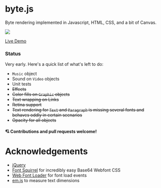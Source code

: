# byte.js

Byte rendering implemented in Javascript, HTML, CSS, and a bit of Canvas.

![](http://i.imgur.com/cHhpGWj.gif)

[Live Demo](http://bytehq.github.io/byte.js)

### Status

Very early. Here's a quick list of what's left to do:

- `Music` object
- Sound on `Video` objects
- Unit tests
- ~~Effects~~
- ~~Color fills on `Graphic` objects~~
- ~~Text wrapping on Links~~
- ~~Retina support~~
- ~~Text rendering for `Text` and `Paragraph` is missing several fonts and behaves oddly in certain scenarios~~
- ~~Opacity for all objects~~

#### 💘 Contributions and pull requests welcome!

# Acknowledgements

- <a href="https://github.com/jquery/jquery">jQuery</a>
- <a href="http://www.fontsquirrel.com">Font Squirrel</a> for incredibly easy Base64 Webfont CSS
- <a href="https://github.com/typekit/webfontloader">Web Font Loader</a> for font load events
- <a href="https://github.com/ryansturmer/em.js">em.js</a> to measure text dimensions

